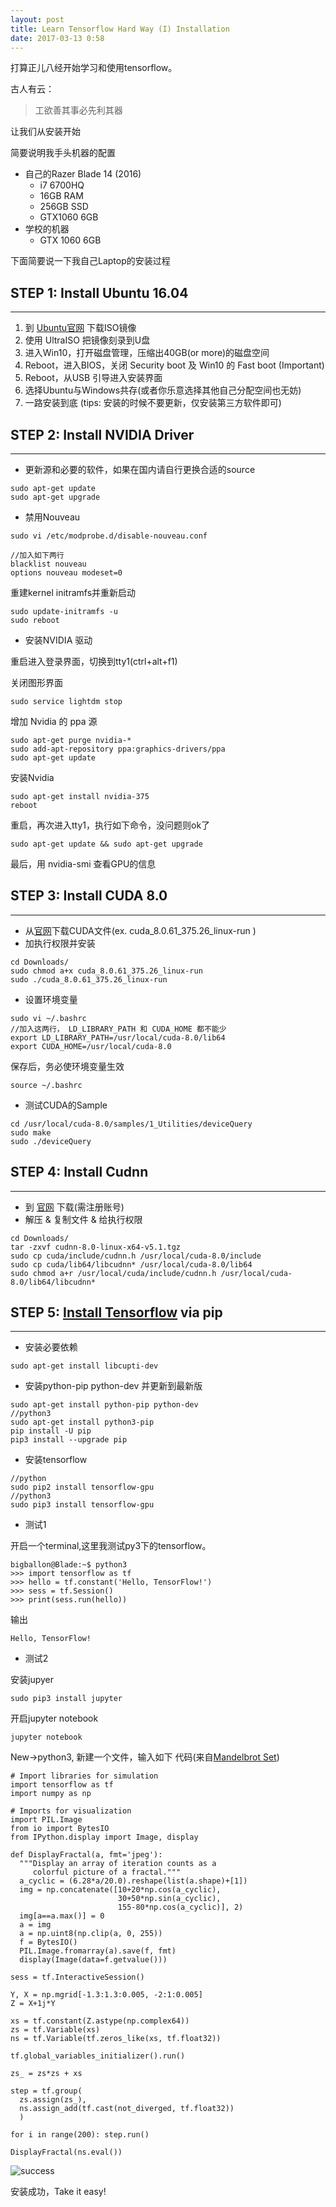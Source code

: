 ```yaml
---
layout: post
title: Learn Tensorflow Hard Way (I) Installation
date: 2017-03-13 0:58
---
```


打算正儿八经开始学习和使用tensorflow。

古人有云： 

> 工欲善其事必先利其器

让我们从安装开始

简要说明我手头机器的配置

- 自己的Razer Blade 14 (2016)
    - i7 6700HQ
    - 16GB RAM
    - 256GB SSD
    - GTX1060 6GB 
- 学校的机器 
    - GTX 1060 6GB


下面简要说一下我自己Laptop的安装过程


## STEP 1: Install Ubuntu 16.04

---

1. 到 [Ubuntu官网][1] 下载ISO镜像
2. 使用 UltraISO 把镜像刻录到U盘
3. 进入Win10，打开磁盘管理，压缩出40GB(or more)的磁盘空间
4. Reboot，进入BIOS，关闭 Security boot 及 Win10 的 Fast boot (Important)
5. Reboot，从USB 引导进入安装界面
6. 选择Ubuntu与Windows共存(或者你乐意选择其他自己分配空间也无妨)
7. 一路安装到底 (tips: 安装的时候不要更新，仅安装第三方软件即可)

## STEP 2: Install NVIDIA Driver

---

- 更新源和必要的软件，如果在国内请自行更换合适的source

```
sudo apt-get update
sudo apt-get upgrade
```

- 禁用Nouveau

```
sudo vi /etc/modprobe.d/disable-nouveau.conf

//加入如下两行
blacklist nouveau
options nouveau modeset=0

```

重建kernel initramfs并重新启动

```
sudo update-initramfs -u
sudo reboot
```

- 安装NVIDIA 驱动

重启进入登录界面，切换到tty1(ctrl+alt+f1)

关闭图形界面

```
sudo service lightdm stop
```

增加 Nvidia 的 ppa 源

```
sudo apt-get purge nvidia-*
sudo add-apt-repository ppa:graphics-drivers/ppa
sudo apt-get update
```

安装Nvidia

```
sudo apt-get install nvidia-375
reboot
```

重启，再次进入tty1，执行如下命令，没问题则ok了

```
sudo apt-get update && sudo apt-get upgrade
```

最后，用 nvidia-smi 查看GPU的信息

## STEP 3: Install CUDA 8.0

---

- 从[官网][2]下载CUDA文件(ex. cuda_8.0.61_375.26_linux-run )
- 加执行权限并安装

```
cd Downloads/
sudo chmod a+x cuda_8.0.61_375.26_linux-run
sudo ./cuda_8.0.61_375.26_linux-run
```
- 设置环境变量

```
sudo vi ~/.bashrc  
//加入这两行， LD_LIBRARY_PATH 和 CUDA_HOME 都不能少
export LD_LIBRARY_PATH=/usr/local/cuda-8.0/lib64
export CUDA_HOME=/usr/local/cuda-8.0
```

保存后，务必使环境变量生效

```
source ~/.bashrc
```

- 测试CUDA的Sample

```
cd /usr/local/cuda-8.0/samples/1_Utilities/deviceQuery
sudo make
sudo ./deviceQuery
```

## STEP 4: Install Cudnn

---

- 到 [官网][3] 下载(需注册账号)
- 解压 & 复制文件 & 给执行权限

```
cd Downloads/
tar -zxvf cudnn-8.0-linux-x64-v5.1.tgz 
sudo cp cuda/include/cudnn.h /usr/local/cuda-8.0/include
sudo cp cuda/lib64/libcudnn* /usr/local/cuda-8.0/lib64
sudo chmod a+r /usr/local/cuda/include/cudnn.h /usr/local/cuda-8.0/lib64/libcudnn*
```

## STEP 5: [Install Tensorflow][4] via pip

---

- 安装必要依赖

```
sudo apt-get install libcupti-dev
```
- 安装python-pip python-dev 并更新到最新版

```
sudo apt-get install python-pip python-dev
//python3
sudo apt-get install python3-pip
pip install -U pip
pip3 install --upgrade pip
```

- 安装tensorflow

```
//python
sudo pip2 install tensorflow-gpu
//python3
sudo pip3 install tensorflow-gpu
```

- 测试1

开启一个terminal,这里我测试py3下的tensorflow。

```
bigballon@Blade:~$ python3
>>> import tensorflow as tf
>>> hello = tf.constant('Hello, TensorFlow!')
>>> sess = tf.Session()
>>> print(sess.run(hello))
```

输出

```
Hello, TensorFlow!
```

- 测试2

安装jupyer

```
sudo pip3 install jupyter
```

开启jupyter notebook

```
jupyter notebook
```
New->python3, 新建一个文件，输入如下 代码(来自[Mandelbrot Set][5])

```
# Import libraries for simulation
import tensorflow as tf
import numpy as np

# Imports for visualization
import PIL.Image
from io import BytesIO
from IPython.display import Image, display

def DisplayFractal(a, fmt='jpeg'):
  """Display an array of iteration counts as a
     colorful picture of a fractal."""
  a_cyclic = (6.28*a/20.0).reshape(list(a.shape)+[1])
  img = np.concatenate([10+20*np.cos(a_cyclic),
                        30+50*np.sin(a_cyclic),
                        155-80*np.cos(a_cyclic)], 2)
  img[a==a.max()] = 0
  a = img
  a = np.uint8(np.clip(a, 0, 255))
  f = BytesIO()
  PIL.Image.fromarray(a).save(f, fmt)
  display(Image(data=f.getvalue()))

sess = tf.InteractiveSession()

Y, X = np.mgrid[-1.3:1.3:0.005, -2:1:0.005]
Z = X+1j*Y

xs = tf.constant(Z.astype(np.complex64))
zs = tf.Variable(xs)
ns = tf.Variable(tf.zeros_like(xs, tf.float32))

tf.global_variables_initializer().run()

zs_ = zs*zs + xs

step = tf.group(
  zs.assign(zs_),
  ns.assign_add(tf.cast(not_diverged, tf.float32))
  )

for i in range(200): step.run()

DisplayFractal(ns.eval())

```

![success][6]


安装成功，Take it easy!


  [1]: https://www.ubuntu.com/download/desktop
  [2]: https://developer.nvidia.com/cuda-downloads
  [3]: https://developer.nvidia.com/rdp/cudnn-download
  [4]: https://www.tensorflow.org/install/
  [5]: https://www.tensorflow.org/tutorials/mandelbrot
  [6]: http://7xi3e9.com1.z0.glb.clouddn.com/8899.png
